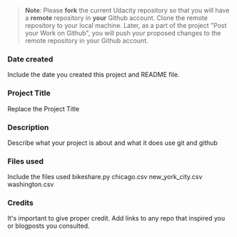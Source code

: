 >**Note**: Please **fork** the current Udacity repository so that you will have a **remote** repository in **your** Github account. Clone the remote repository to your local machine. Later, as a part of the project "Post your Work on Github", you will push your proposed changes to the remote repository in your Github account.

### Date created
Include the date you created this project and README file.

### Project Title
Replace the Project Title

### Description
Describe what your project is about and what it does
use git and github

### Files used
Include the files used
bikeshare.py chicago.csv
new_york_city.csv
washington.csv

### Credits
It's important to give proper credit. Add links to any repo that inspired you or blogposts you consulted.

